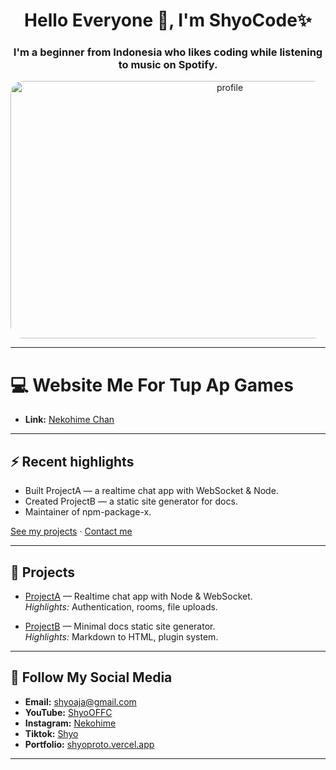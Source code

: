 <h1 align="center">Hello Everyone 👋, I'm ShyoCode✨</h1>
<h3 align="center">I'm a beginner from Indonesia who likes coding while listening to music on Spotify.</h3>

<p align="center">
  <img src="https://files.catbox.moe/38z3bm.jpg" alt="profile" width="686" height="412" style="border-radius:20px;"/>
</p>

---
# 💻 Website Me For Tup Ap Games 

- **Link:** [Nekohime Chan](https://neko.hime.my.id)

---

## ⚡ Recent highlights  

- Built ProjectA — a realtime chat app with WebSocket & Node.  
- Created ProjectB — a static site generator for docs.  
- Maintainer of npm-package-x.  

[See my projects](#-projects) · [Contact me](#-reach-me)  

---

## 🚀 Projects  

- [ProjectA](#) — Realtime chat app with Node & WebSocket.  
  *Highlights:* Authentication, rooms, file uploads.  

- [ProjectB](#) — Minimal docs static site generator.  
  *Highlights:* Markdown to HTML, plugin system.  

---

## 📮 Follow My Social Media 

- **Email:** [shyoaja@gmail.com](mailto:shyoaja@gmail.com)  
- **YouTube:** [ShyoOFFC](https://www.youtube.com/@ShyoOFFC)
- **Instagram:** [Nekohime](https://Instagram.com//nekohime_nc)
- **Tiktok:** [Shyo](https://tiktok.com//@shyonotsepuh) 
- **Portfolio:** [shyoproto.vercel.app](https://shyoproto.vercel.app)  

---

